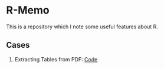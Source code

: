 # R-Memo

This is a repository which I note some useful features about R.


## Cases

1. Extracting Tables from PDF: [Code](https://github.com/r3dmaohong/R-Memo/blob/master/1.%20Extracting%20Tables%20from%20PDF/extract_table_from_PDF.R)